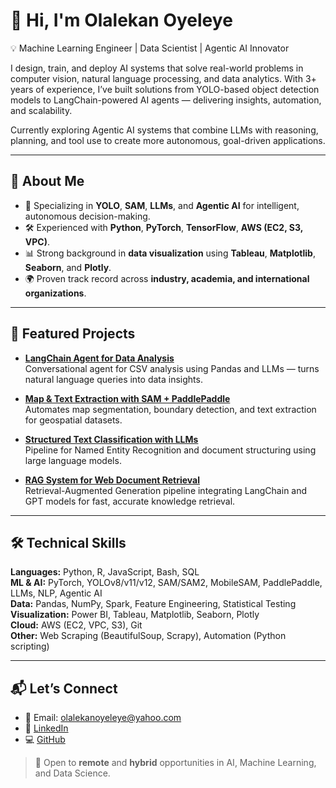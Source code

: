 # 👋 Hi, I'm Olalekan Oyeleye

💡 Machine Learning Engineer | Data Scientist | Agentic AI Innovator

I design, train, and deploy AI systems that solve real-world problems in computer vision, natural language processing, and data analytics. With 3+ years of experience, I’ve built solutions from YOLO-based object detection models to LangChain-powered AI agents — delivering insights, automation, and scalability.

Currently exploring Agentic AI systems that combine LLMs with reasoning, planning, and tool use to create more autonomous, goal-driven applications.

---

## 🚀 About Me
- 🎯 Specializing in **YOLO**, **SAM**, **LLMs**, and **Agentic AI** for intelligent, autonomous decision-making.
- 🛠 Experienced with **Python**, **PyTorch**, **TensorFlow**, **AWS (EC2, S3, VPC)**.
- 📊 Strong background in **data visualization** using **Tableau**, **Matplotlib**, **Seaborn**, and **Plotly**.
- 🌍 Proven track record across **industry, academia, and international organizations**.

---

## 🧩 Featured Projects
- [**LangChain Agent for Data Analysis**](https://github.com/Consolelives/Data-Analyst-Assistant-Using-a-LLM-Agent)  
  Conversational agent for CSV analysis using Pandas and LLMs — turns natural language queries into data insights.

- [**Map & Text Extraction with SAM + PaddlePaddle**](https://github.com/Consolelives/Map-Seg-Paddle-Linker)  
  Automates map segmentation, boundary detection, and text extraction for geospatial datasets.

- [**Structured Text Classification with LLMs**](https://github.com/Consolelives/Structured-Text-Classification-with-Large-Language-Models)  
  Pipeline for Named Entity Recognition and document structuring using large language models.

- [**RAG System for Web Document Retrieval**](https://github.com/Consolelives/Retrieval-Augmented-Generation-RAG-System-for-Web-Document-Retrieval)  
  Retrieval-Augmented Generation pipeline integrating LangChain and GPT models for fast, accurate knowledge retrieval.

---

## 🛠 Technical Skills
**Languages:** Python, R, JavaScript, Bash, SQL  
**ML & AI:** PyTorch, YOLOv8/v11/v12, SAM/SAM2, MobileSAM, PaddlePaddle, LLMs, NLP, Agentic AI  
**Data:** Pandas, NumPy, Spark, Feature Engineering, Statistical Testing  
**Visualization:** Power BI, Tableau, Matplotlib, Seaborn, Plotly  
**Cloud:** AWS (EC2, VPC, S3), Git  
**Other:** Web Scraping (BeautifulSoup, Scrapy), Automation (Python scripting)

---

## 📬 Let’s Connect
- 📧 Email: olalekanoyeleye@yahoo.com  
- 💼 [LinkedIn](https://www.linkedin.com/in/olalekanoyeleye/)  
- 💻 [GitHub](https://github.com/lekanOyeleye)   

> 💬 Open to **remote** and **hybrid** opportunities in AI, Machine Learning, and Data Science.

<!--
**lekanOyeleye/lekanOyeleye** is a ✨ _special_ ✨ repository because its `README.md` (this file) appears on your GitHub profile.

Here are some ideas to get you started:

- 🔭 I’m currently working on ...
- 🌱 I’m currently learning ...
- 👯 I’m looking to collaborate on ...
- 🤔 I’m looking for help with ...
- 💬 Ask me about ...
- 📫 How to reach me: ...
- 😄 Pronouns: ...
- ⚡ Fun fact: ...
-->
